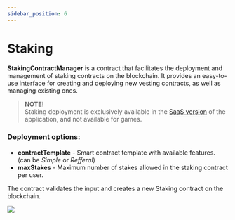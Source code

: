 ```yaml
---
sidebar_position: 6
---
```


# Staking

**StakingContractManager** is a contract that facilitates the deployment and management of staking contracts on the blockchain. It provides an easy-to-use interface for creating and deploying new vesting contracts, as well as managing existing ones.

> **NOTE!** <br/>
> Staking deployment is exclusively available in the [SaaS version](https://gemunion.io/pricing) of the application, and not available for games.

### Deployment options:

- **contractTemplate** - Smart contract template with available features. (can be *Simple* or *Refferal*)
- **maxStakes** - Maximum number of stakes allowed in the staking contract per user.

The contract validates the input and creates a new Staking contract on the blockchain.

![](/img/admin/miscellaneous/contract-manager/staking_deploy.png)
